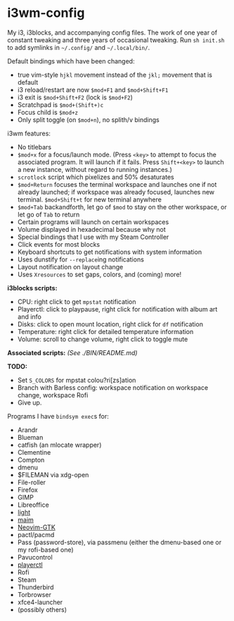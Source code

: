 # i3wm-config
My i3, i3blocks, and accompanying config files.
The work of one year of constant tweaking and three years of occasional tweaking.
Run `sh init.sh` to add symlinks in `~/.config/` and `~/.local/bin/`.

Default bindings which have been changed:
* true vim-style `hjkl` movement instead of the `jkl;` movement that is default
* i3 reload/restart are now `$mod+F1` and `$mod+Shift+F1`
* i3 exit is `$mod+Shift+F2` (lock is `$mod+F2`)
* Scratchpad is `$mod+(Shift+)c`
* Focus child is `$mod+z`
* Only split toggle (on `$mod+n`), no splith/v bindings

i3wm features:
* No titlebars
* `$mod+x` for a focus/launch mode. (Press `<key>` to attempt to focus the associated program.  It will launch if it fails. Press `Shift+<key>` to launch a new instance, without regard to running instances.)
* `scrotlock` script which pixelizes and 50% desaturates
* `$mod+Return` focuses the terminal workspace and launches one if not already launched; if workspace was already focused, launches new terminal. `$mod+Shift+t` for new terminal anywhere
* `$mod+Tab` backandforth, let go of `$mod` to stay on the other workspace, or let go of `Tab` to return
* Certain programs will launch on certain workspaces
* Volume displayed in hexadecimal because why not
* Special bindings that I use with my Steam Controller
* Click events for most blocks
* Keyboard shortcuts to get notifications with system information
* Uses dunstify for `--replace`ing notifications
* Layout notification on layout change
* Uses `Xresources` to set gaps, colors, and (coming) more!

**i3blocks scripts:**
* CPU: right click to get `mpstat` notification
* Playerctl: click to playpause, right click for notification with album art and info
* Disks: click to open mount location, right click for `df` notification
* Temperature: right click for detailed temperature information
* Volume: scroll to change volume, right click to toggle mute

**Associated scripts:** *(See ./BIN/README.md)*

**TODO:**
* Set `S_COLORS` for mpstat colou?ri\[zs\]ation
* Branch with Barless config: workspace notification on workspace change, workspace Rofi
* Give up.

Programs I have `bindsym exec`s for:
<!--!sort -d-->
* Arandr
* Blueman
* catfish (an mlocate wrapper)
* Clementine
* Compton
* dmenu
* \$FILEMAN via xdg-open
* File-roller
* Firefox
* GIMP
* Libreoffice
* [light](https://github.com/haikarainen/light)
* [maim](https://github.com/naelstrof/maim)
* [Neovim-GTK](https://github.com/daa84/neovim-gtk)
* pactl/pacmd
* Pass (password-store), via passmenu (either the dmenu-based one or my rofi-based one)
* Pavucontrol
* [playerctl](https://github.com/acrisci/playerctl)
* Rofi
* Steam
* Thunderbird
* Torbrowser
* xfce4-launcher
* (possibly others)
